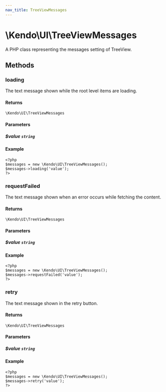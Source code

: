 ```yaml
---
nav_title: TreeViewMessages
---
```


# \Kendo\UI\TreeViewMessages

A PHP class representing the messages setting of TreeView.


## Methods

### loading
The text message shown while the root level items are loading.

#### Returns
`\Kendo\UI\TreeViewMessages`

#### Parameters

##### $value `string`



#### Example 
    <?php
    $messages = new \Kendo\UI\TreeViewMessages();
    $messages->loading('value');
    ?>

### requestFailed
The text message shown when an error occurs while fetching the content.

#### Returns
`\Kendo\UI\TreeViewMessages`

#### Parameters

##### $value `string`



#### Example 
    <?php
    $messages = new \Kendo\UI\TreeViewMessages();
    $messages->requestFailed('value');
    ?>

### retry
The text message shown in the retry button.

#### Returns
`\Kendo\UI\TreeViewMessages`

#### Parameters

##### $value `string`



#### Example 
    <?php
    $messages = new \Kendo\UI\TreeViewMessages();
    $messages->retry('value');
    ?>

